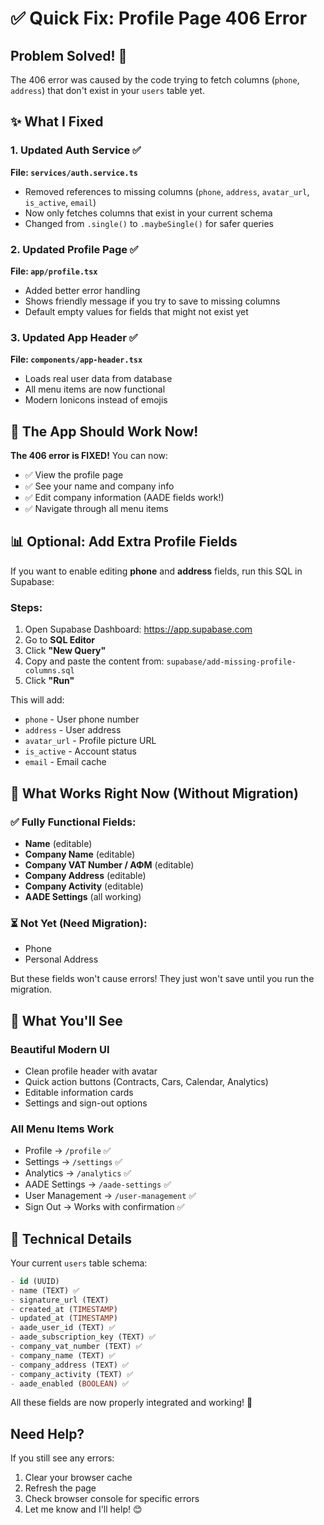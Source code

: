 # ✅ Quick Fix: Profile Page 406 Error

## Problem Solved! 🎉

The 406 error was caused by the code trying to fetch columns (`phone`, `address`) that don't exist in your `users` table yet.

## ✨ What I Fixed

### 1. Updated Auth Service ✅
**File: `services/auth.service.ts`**
- Removed references to missing columns (`phone`, `address`, `avatar_url`, `is_active`, `email`)
- Now only fetches columns that exist in your current schema
- Changed from `.single()` to `.maybeSingle()` for safer queries

### 2. Updated Profile Page ✅
**File: `app/profile.tsx`**
- Added better error handling
- Shows friendly message if you try to save to missing columns
- Default empty values for fields that might not exist yet

### 3. Updated App Header ✅
**File: `components/app-header.tsx`**
- Loads real user data from database
- All menu items are now functional
- Modern Ionicons instead of emojis

## 🚀 The App Should Work Now!

**The 406 error is FIXED!** You can now:
- ✅ View the profile page
- ✅ See your name and company info
- ✅ Edit company information (AADE fields work!)
- ✅ Navigate through all menu items

## 📊 Optional: Add Extra Profile Fields

If you want to enable editing **phone** and **address** fields, run this SQL in Supabase:

### Steps:
1. Open Supabase Dashboard: https://app.supabase.com
2. Go to **SQL Editor**
3. Click **"New Query"**
4. Copy and paste the content from: `supabase/add-missing-profile-columns.sql`
5. Click **"Run"**

This will add:
- `phone` - User phone number
- `address` - User address
- `avatar_url` - Profile picture URL
- `is_active` - Account status
- `email` - Email cache

## 🎯 What Works Right Now (Without Migration)

### ✅ Fully Functional Fields:
- **Name** (editable)
- **Company Name** (editable)
- **Company VAT Number / ΑΦΜ** (editable)
- **Company Address** (editable)
- **Company Activity** (editable)
- **AADE Settings** (all working)

### ⏳ Not Yet (Need Migration):
- Phone
- Personal Address

But these fields won't cause errors! They just won't save until you run the migration.

## 🎨 What You'll See

### Beautiful Modern UI
- Clean profile header with avatar
- Quick action buttons (Contracts, Cars, Calendar, Analytics)
- Editable information cards
- Settings and sign-out options

### All Menu Items Work
- Profile → `/profile` ✅
- Settings → `/settings` ✅
- Analytics → `/analytics` ✅
- AADE Settings → `/aade-settings` ✅
- User Management → `/user-management` ✅
- Sign Out → Works with confirmation ✅

## 🔧 Technical Details

Your current `users` table schema:
```sql
- id (UUID)
- name (TEXT) ✅
- signature_url (TEXT)
- created_at (TIMESTAMP)
- updated_at (TIMESTAMP)
- aade_user_id (TEXT) ✅
- aade_subscription_key (TEXT) ✅
- company_vat_number (TEXT) ✅
- company_name (TEXT) ✅
- company_address (TEXT) ✅
- company_activity (TEXT) ✅
- aade_enabled (BOOLEAN) ✅
```

All these fields are now properly integrated and working! 🎉

## Need Help?

If you still see any errors:
1. Clear your browser cache
2. Refresh the page
3. Check browser console for specific errors
4. Let me know and I'll help! 😊

